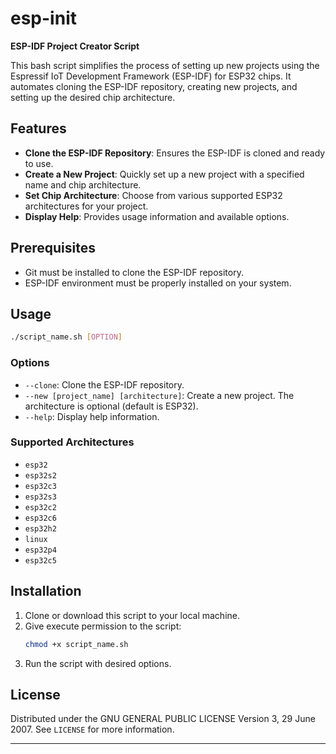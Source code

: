 # esp-init

**ESP-IDF Project Creator Script**

This bash script simplifies the process of setting up new projects using the Espressif IoT Development Framework (ESP-IDF) for ESP32 chips. It automates cloning the ESP-IDF repository, creating new projects, and setting up the desired chip architecture.

## Features

- **Clone the ESP-IDF Repository**: Ensures the ESP-IDF is cloned and ready to use.
- **Create a New Project**: Quickly set up a new project with a specified name and chip architecture.
- **Set Chip Architecture**: Choose from various supported ESP32 architectures for your project.
- **Display Help**: Provides usage information and available options.

## Prerequisites

- Git must be installed to clone the ESP-IDF repository.
- ESP-IDF environment must be properly installed on your system.

## Usage

```bash
./script_name.sh [OPTION]
```

### Options

- `--clone`: Clone the ESP-IDF repository.
- `--new [project_name] [architecture]`: Create a new project. The architecture is optional (default is ESP32).
- `--help`: Display help information.

### Supported Architectures

- `esp32`
- `esp32s2`
- `esp32c3`
- `esp32s3`
- `esp32c2`
- `esp32c6`
- `esp32h2`
- `linux`
- `esp32p4`
- `esp32c5`

## Installation

1. Clone or download this script to your local machine.
2. Give execute permission to the script:
   ```bash
   chmod +x script_name.sh
   ```
3. Run the script with desired options.

## License

Distributed under the GNU GENERAL PUBLIC LICENSE Version 3, 29 June 2007. See `LICENSE` for more information.

---

```

```
